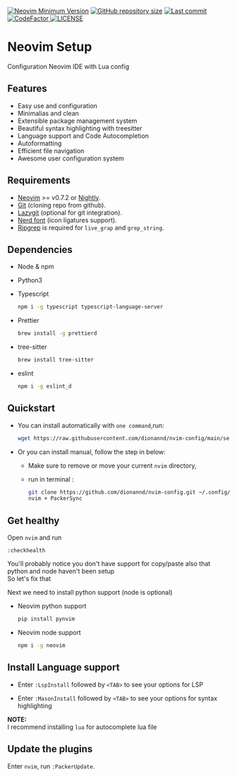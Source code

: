 [![Neovim Minimum Version](https://img.shields.io/badge/Neovim-0.7+-blueviolet.svg?style=flat-square&logo=Neovim&logoColor=white)](https://github.com/neovim/neovim)
<a href="https://github.com/dionannd/nvim-config">
<img src="https://img.shields.io/github/repo-size/dionannd/nvim-config?style=flat-square&label=Repo" alt="GitHub repository size"
/></a>
<a href="https://github.com/dionannd/nvim-config/pulse">
<img alt="Last commit" src="https://img.shields.io/github/last-commit/dionannd/nvim-config?style=flat-square&label=Last Commit"/>
</a>
<a href="https://www.codefactor.io/repository/github/dionannd/nvim-config">
<img src="https://www.codefactor.io/repository/github/dionannd/nvim-config/badge" alt="CodeFactor" />
</a>
<a href="https://github.com/dionannd/nvim-config/blob/main/LICENSE">
<img src="https://img.shields.io/github/license/dionannd/nvim-config?style=flat-square&logo=GNU&label=License" alt="LICENSE"
/></a>

# Neovim Setup

Configuration Neovim IDE with Lua config

## Features

- Easy use and configuration
- Minimalias and clean
- Extensible package management system
- Beautiful syntax highlighting with treesitter
- Language support and Code Autocompletion
- Autoformatting
- Efficient file navigation
- Awesome user configuration system

## Requirements

- [Neovim](https://neovim.io/) >= v0.7.2 or [Nightly](https://github.com/neovim/neovim/releases/tag/nightly).
- [Git](https://github.com/git/git) (cloning repo from github).
- [Lazygit](https://github.com/jesseduffield/lazygit) (optional for git integration).
- [Nerd font](https://www.nerdfonts.com/) (icon ligatures support).
- [Ripgrep](https://github.com/BurntSushi/ripgrep) is required for `live_grap` and `grep_string`.

## Dependencies

- Node & npm
- Python3
- Typescript

  ```bash
  npm i -g typescript typescript-language-server
  ```

- Prettier

  ```bash
  brew install -g prettierd
  ```

- tree-sitter

  ```bash
  brew install tree-sitter
  ```

- eslint

  ```bash
  npm i -g eslint_d
  ```

## Quickstart

- You can install automatically with `one command`,run:

  ```bash
  wget https://raw.githubusercontent.com/dionannd/nvim-config/main/setup.sh && chmod +x setup.sh && ./setup.sh
  ```

- Or you can install manual, follow the step in below:

  - Make sure to remove or move your current `nvim` directory,
  - run in terminal :

    ```bash
    git clone https://github.com/dionannd/nvim-config.git ~/.config/nvim
    nvim + PackerSync
    ```

## Get healthy

Open `nvim` and run

```
:checkhealth
```

You'll probably notice you don't have support for copy/paste also that python and node haven't been setup <br />
So let's fix that <br />

Next we need to install python support (node is optional)

- Neovim python support

  ```bash
  pip install pynvim
  ```

- Neovim node support

  ```bash
  npm i -g neovim
  ```

## Install Language support

- Enter `:LspInstall` followed by `<TAB>` to see your options for LSP

- Enter `:MasonInstall` followed by `<TAB>` to see your options for syntax highlighting

**NOTE:** <br />
I recommend installing `lua` for autocomplete lua file

## Update the plugins

Enter `nvim`, run `:PackerUpdate`.
